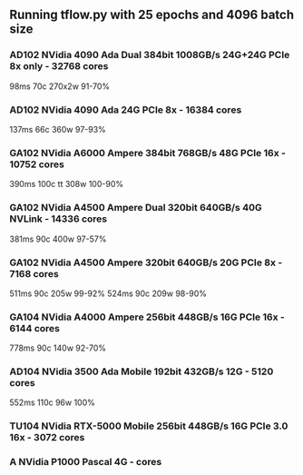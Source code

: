 
## Running tflow.py with 25 epochs and 4096 batch size
### AD102 NVidia 4090 Ada Dual 384bit 1008GB/s 24G+24G PCIe 8x only - 32768 cores
98ms 70c 270x2w 91-70%

### AD102 NVidia 4090 Ada 24G PCIe 8x - 16384 cores
137ms 66c 360w 97-93%

### GA102 NVidia A6000 Ampere 384bit 768GB/s 48G PCIe 16x - 10752 cores
390ms 100c tt 308w 100-90%

### GA102 NVidia A4500 Ampere Dual 320bit 640GB/s 40G NVLink - 14336 cores
381ms 90c 400w 97-57%

### GA102 NVidia A4500 Ampere 320bit 640GB/s 20G PCIe 8x - 7168 cores
511ms 90c 205w 99-92%
524ms 90c 209w 98-90%

### GA104 NVidia A4000 Ampere 256bit 448GB/s 16G PCIe 16x - 6144 cores
778ms 90c 140w 92-70%

### AD104 NVidia 3500 Ada Mobile 192bit 432GB/s 12G - 5120 cores
552ms 110c 96w 100%

### TU104 NVidia RTX-5000 Mobile 256bit 448GB/s 16G PCIe 3.0 16x - 3072 cores

### A NVidia P1000 Pascal 4G - cores
